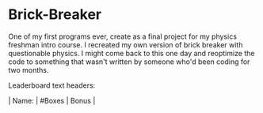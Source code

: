 # Brick-Breaker
One of my first programs ever, create as a final project for my physics freshman intro course. I recreated my own version of brick breaker with questionable physics. I might come back to this one day and reoptimize the code to something that wasn't written by someone who'd been coding for two months.

Leaderboard text headers:

|     Name:        |   #Boxes   |      Bonus       | 
